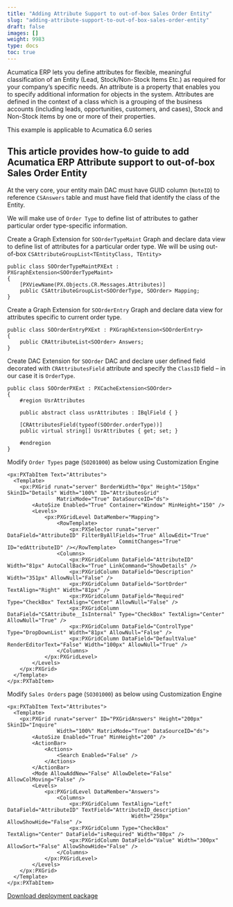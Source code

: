 ```yaml
---
title: "Adding Attribute Support to out-of-box Sales Order Entity"
slug: "adding-attribute-support-to-out-of-box-sales-order-entity"
draft: false
images: []
weight: 9983
type: docs
toc: true
---
```


Acumatica ERP lets you define attributes for flexible, meaningful classification of an Entity (Lead, Stock/Non-Stock Items Etc.) as required for your company’s specific needs. An attribute is a property that enables you to specify additional information for objects in the system. Attributes are defined in the context of a class which is a grouping of the business accounts (including leads, opportunities, customers, and cases), Stock and Non-Stock items by one or more of their properties.

This example is applicable to Acumatica 6.0 series

## This article provides how-to guide to add Acumatica ERP Attribute support to out-of-box Sales Order Entity
At the very core, your entity main DAC must have GUID column (`NoteID`) to reference `CSAnswers` table and must have field that identify the class of the Entity.

We will make use of `Order Type` to define list of attributes to gather particular order type-specific information.

Create a Graph Extension for `SOOrderTypeMaint` Graph and declare data view to define list of attributes for a particular order type. We will be using out-of-box `CSAttributeGroupList<TEntityClass, TEntity>`

<!-- language: lang-cs -->
    public class SOOrderTypeMaintPXExt : PXGraphExtension<SOOrderTypeMaint>
    {
        [PXViewName(PX.Objects.CR.Messages.Attributes)]
        public CSAttributeGroupList<SOOrderType, SOOrder> Mapping;
    }

Create a Graph Extension for `SOOrderEntry` Graph and declare data view for attributes specific to current order type.

<!-- language: lang-cs -->
    public class SOOrderEntryPXExt : PXGraphExtension<SOOrderEntry>
    {
        public CRAttributeList<SOOrder> Answers;
    }

Create DAC Extension for `SOOrder` DAC and declare user defined field decorated with `CRAttributesField` attribute and specify the `ClassID` field – in our case it is `OrderType`.

<!-- language: lang-cs -->
    public class SOOrderPXExt : PXCacheExtension<SOOrder>
    {
        #region UsrAttributes

        public abstract class usrAttributes : IBqlField { }

        [CRAttributesField(typeof(SOOrder.orderType))]
        public virtual string[] UsrAttributes { get; set; }

        #endregion
    }

Modify `Order Types` page (`SO201000`) as below using Customization Engine

<!-- language: lang-html -->

    <px:PXTabItem Text="Attributes">
      <Template>
        <px:PXGrid runat="server" BorderWidth="0px" Height="150px" SkinID="Details" Width="100%" ID="AttributesGrid" 
                    MatrixMode="True" DataSourceID="ds">
            <AutoSize Enabled="True" Container="Window" MinHeight="150" />
            <Levels>
                <px:PXGridLevel DataMember="Mapping">
                    <RowTemplate>
                        <px:PXSelector runat="server" DataField="AttributeID" FilterByAllFields="True" AllowEdit="True" 
                                        CommitChanges="True" ID="edAttributeID" /></RowTemplate>
                    <Columns>
                        <px:PXGridColumn DataField="AttributeID" Width="81px" AutoCallBack="True" LinkCommand="ShowDetails" />
                        <px:PXGridColumn DataField="Description" Width="351px" AllowNull="False" />
                        <px:PXGridColumn DataField="SortOrder" TextAlign="Right" Width="81px" />
                        <px:PXGridColumn DataField="Required" Type="CheckBox" TextAlign="Center" AllowNull="False" />
                        <px:PXGridColumn DataField="CSAttribute__IsInternal" Type="CheckBox" TextAlign="Center" AllowNull="True" />
                        <px:PXGridColumn DataField="ControlType" Type="DropDownList" Width="81px" AllowNull="False" />
                        <px:PXGridColumn DataField="DefaultValue" RenderEditorText="False" Width="100px" AllowNull="True" />
                    </Columns>
                </px:PXGridLevel>
            </Levels>
        </px:PXGrid>
      </Template>
    </px:PXTabItem>

Modify `Sales Orders` page (`SO301000`) as below using Customization Engine

<!-- language: lang-html -->

    <px:PXTabItem Text="Attributes">
      <Template>
        <px:PXGrid runat="server" ID="PXGridAnswers" Height="200px" SkinID="Inquire" 
                    Width="100%" MatrixMode="True" DataSourceID="ds">
            <AutoSize Enabled="True" MinHeight="200" />
            <ActionBar>
                <Actions>
                    <Search Enabled="False" />
                </Actions>
            </ActionBar>
            <Mode AllowAddNew="False" AllowDelete="False" AllowColMoving="False" />
            <Levels>
                <px:PXGridLevel DataMember="Answers">                        
                    <Columns>
                        <px:PXGridColumn TextAlign="Left" DataField="AttributeID" TextField="AttributeID_description" 
                                            Width="250px" AllowShowHide="False" />
                        <px:PXGridColumn Type="CheckBox" TextAlign="Center" DataField="isRequired" Width="80px" />
                        <px:PXGridColumn DataField="Value" Width="300px" AllowSort="False" AllowShowHide="False" />
                    </Columns>
                </px:PXGridLevel>
            </Levels>
        </px:PXGrid>
      </Template>
    </px:PXTabItem>

[Download deployment package][1]


  [1]: https://github.com/Acumatica/PXSOAttributeSupportExtPkg

